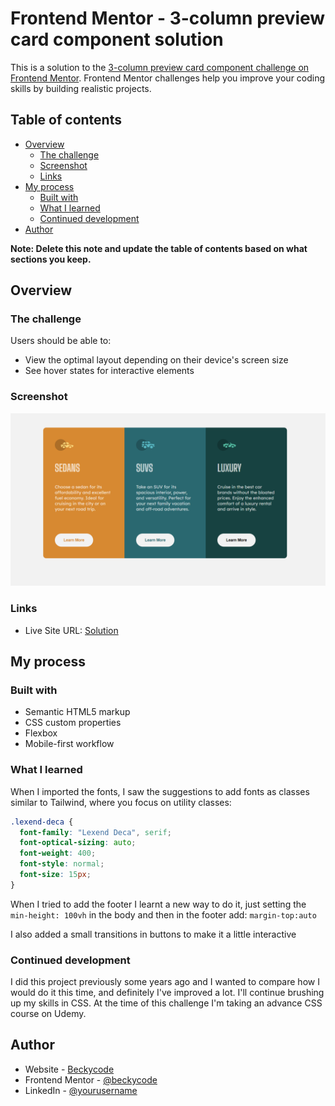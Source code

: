 # Frontend Mentor - 3-column preview card component solution

This is a solution to the [3-column preview card component challenge on Frontend Mentor](https://www.frontendmentor.io/challenges/3column-preview-card-component-pH92eAR2-). Frontend Mentor challenges help you improve your coding skills by building realistic projects.

## Table of contents

- [Overview](#overview)
  - [The challenge](#the-challenge)
  - [Screenshot](#screenshot)
  - [Links](#links)
- [My process](#my-process)
  - [Built with](#built-with)
  - [What I learned](#what-i-learned)
  - [Continued development](#continued-development)
- [Author](#author)

**Note: Delete this note and update the table of contents based on what sections you keep.**

## Overview

### The challenge

Users should be able to:

- View the optimal layout depending on their device's screen size
- See hover states for interactive elements

### Screenshot

![Preview](./images/preview.png)

### Links

- Live Site URL: [Solution](https://beckycode.github.io/3-column-preview-card-component/)

## My process

### Built with

- Semantic HTML5 markup
- CSS custom properties
- Flexbox
- Mobile-first workflow

### What I learned

When I imported the fonts, I saw the suggestions to add fonts as classes similar to Tailwind, where you focus on utility classes:

```css
.lexend-deca {
  font-family: "Lexend Deca", serif;
  font-optical-sizing: auto;
  font-weight: 400;
  font-style: normal;
  font-size: 15px;
}
```

When I tried to add the footer I learnt a new way to do it, just setting the `min-height: 100vh` in the body and then in the footer add:
`margin-top:auto`

I also added a small transitions in buttons to make it a little interactive

### Continued development

I did this project previously some years ago and I wanted to compare how I would do it this time, and definitely I've improved a lot.
I'll continue brushing up my skills in CSS.
At the time of this challenge I'm taking an advance CSS course on Udemy.

## Author

- Website - [Beckycode](https://www.beckycode.com/)
- Frontend Mentor - [@beckycode](https://www.frontendmentor.io/profile/beckycode)
- LinkedIn - [@yourusername](https://www.linkedin.com/in/rebecagonzalezerazo/)

